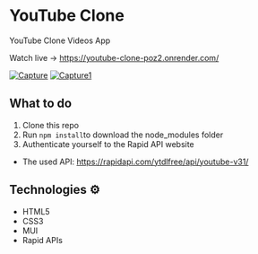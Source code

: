 # YouTube Clone

YouTube Clone Videos App

Watch live -> https://youtube-clone-poz2.onrender.com/

<a href="https://ibb.co/Tm3Ghfz"><img src="https://i.ibb.co/4PrLNqB/Capture.jpg" alt="Capture" border="0"></a>
<a href="https://ibb.co/7QWF7k9"><img src="https://i.ibb.co/jzMF7Jp/Capture1.jpg" alt="Capture1" border="0"></a>

## What to do

1. Clone this repo
2. Run `npm install`to download the node_modules folder
3. Authenticate yourself to the Rapid API website

* The used API: https://rapidapi.com/ytdlfree/api/youtube-v31/

## Technologies ⚙️

- HTML5
- CSS3
- MUI
- Rapid APIs
